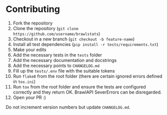 # Contributing

1. Fork the repository
2. Clone the repository (`git clone https://github.com/username/brawlstats`)
3. Checkout in a new branch (`git checkout -b feature-name`)
4. Install all test dependencies (`pip install -r tests/requirements.txt`)
5. Make your edits
6. Add the necessary tests in the `tests` folder
7. Add the necessary documentation and docstrings
8. Add the necessary points to `CHANGELOG.md`
9. Fill up the `tests/.env` file with the suitable tokens
10. Run `flake8` from the root folder (there are certain ignored errors defined in `tox.ini`)
11. Run `tox` from the root folder and ensure the tests are configured correctly and they return OK. BrawlAPI SeverErrors can be disregarded.
12. Open your PR :)

Do not increment version numbers but update `CHANGELOG.md`.
